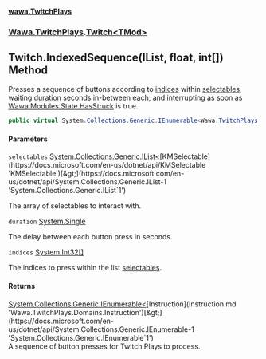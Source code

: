#### [wawa.TwitchPlays](index.md 'index')
### [Wawa.TwitchPlays](Wawa.TwitchPlays.md 'Wawa.TwitchPlays').[Twitch&lt;TMod&gt;](Twitch_TMod_.md 'Wawa.TwitchPlays.Twitch<TMod>')

## Twitch<TMod>.IndexedSequence(IList<KMSelectable>, float, int[]) Method

Presses a sequence of buttons according to [indices](Twitch_TMod_.IndexedSequence.cKN2KGdB+IHrHvzBjF0l8Q.md#Wawa.TwitchPlays.Twitch_TMod_.IndexedSequence(System.Collections.Generic.IList_KMSelectable_,float,int[]).indices 'Wawa.TwitchPlays.Twitch<TMod>.IndexedSequence(System.Collections.Generic.IList<KMSelectable>, float, int[]).indices') within [selectables](Twitch_TMod_.IndexedSequence.cKN2KGdB+IHrHvzBjF0l8Q.md#Wawa.TwitchPlays.Twitch_TMod_.IndexedSequence(System.Collections.Generic.IList_KMSelectable_,float,int[]).selectables 'Wawa.TwitchPlays.Twitch<TMod>.IndexedSequence(System.Collections.Generic.IList<KMSelectable>, float, int[]).selectables'),  
waiting [duration](Twitch_TMod_.IndexedSequence.cKN2KGdB+IHrHvzBjF0l8Q.md#Wawa.TwitchPlays.Twitch_TMod_.IndexedSequence(System.Collections.Generic.IList_KMSelectable_,float,int[]).duration 'Wawa.TwitchPlays.Twitch<TMod>.IndexedSequence(System.Collections.Generic.IList<KMSelectable>, float, int[]).duration') seconds in-between each, and interrupting as soon as  
[Wawa.Modules.State.HasStruck](https://docs.microsoft.com/en-us/dotnet/api/Wawa.Modules.State.HasStruck 'Wawa.Modules.State.HasStruck') is true.

```csharp
public virtual System.Collections.Generic.IEnumerable<Wawa.TwitchPlays.Domains.Instruction> IndexedSequence(System.Collections.Generic.IList<KMSelectable> selectables, float duration, params int[] indices);
```
#### Parameters

<a name='Wawa.TwitchPlays.Twitch_TMod_.IndexedSequence(System.Collections.Generic.IList_KMSelectable_,float,int[]).selectables'></a>

`selectables` [System.Collections.Generic.IList&lt;](https://docs.microsoft.com/en-us/dotnet/api/System.Collections.Generic.IList-1 'System.Collections.Generic.IList`1')[KMSelectable](https://docs.microsoft.com/en-us/dotnet/api/KMSelectable 'KMSelectable')[&gt;](https://docs.microsoft.com/en-us/dotnet/api/System.Collections.Generic.IList-1 'System.Collections.Generic.IList`1')

The array of selectables to interact with.

<a name='Wawa.TwitchPlays.Twitch_TMod_.IndexedSequence(System.Collections.Generic.IList_KMSelectable_,float,int[]).duration'></a>

`duration` [System.Single](https://docs.microsoft.com/en-us/dotnet/api/System.Single 'System.Single')

The delay between each button press in seconds.

<a name='Wawa.TwitchPlays.Twitch_TMod_.IndexedSequence(System.Collections.Generic.IList_KMSelectable_,float,int[]).indices'></a>

`indices` [System.Int32](https://docs.microsoft.com/en-us/dotnet/api/System.Int32 'System.Int32')[[]](https://docs.microsoft.com/en-us/dotnet/api/System.Array 'System.Array')

The indices to press within the list [selectables](Twitch_TMod_.IndexedSequence.cKN2KGdB+IHrHvzBjF0l8Q.md#Wawa.TwitchPlays.Twitch_TMod_.IndexedSequence(System.Collections.Generic.IList_KMSelectable_,float,int[]).selectables 'Wawa.TwitchPlays.Twitch<TMod>.IndexedSequence(System.Collections.Generic.IList<KMSelectable>, float, int[]).selectables').

#### Returns
[System.Collections.Generic.IEnumerable&lt;](https://docs.microsoft.com/en-us/dotnet/api/System.Collections.Generic.IEnumerable-1 'System.Collections.Generic.IEnumerable`1')[Instruction](Instruction.md 'Wawa.TwitchPlays.Domains.Instruction')[&gt;](https://docs.microsoft.com/en-us/dotnet/api/System.Collections.Generic.IEnumerable-1 'System.Collections.Generic.IEnumerable`1')  
A sequence of button presses for Twitch Plays to process.